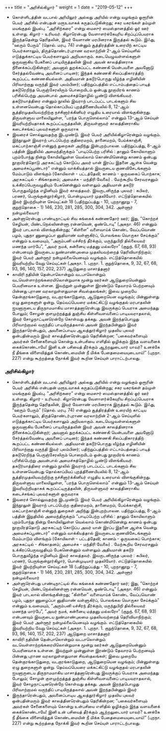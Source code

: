 ﻿+++
title = "அரிசில்கிழார்  "
weight = 1
date = "2019-05-12"
+++


- கொள்ளிடத்தின் வடபால் அரியிலூர் அல்லது அரியில் என்று வழங்கும் ஓரூரின் பெயர் அரிசில் என்பதன் மரூஉவாகக் கருதப்படுகின்றது; சகர யகரங்கள் தம்முள் மயங்குதல் இயல்பு. “அரிசிற்கரை” என்று மைஸுர் ஸமஸ்தானத்தில் ஓர் ஊர் உள்ளது. கிழார் - உரியவர். கிழாரென்பது வேளாளர்க்கேயுரிய சிறப்புப்பெயராக இருந்ததென்று தெரிதலின், இவர் வேளாண் மரபினராக இருத்தல் கூடும். இஃது, “ஊரும் பேரும்” (தொல். மரபு. 74)  என்னும் சூத்திரத்தின் உரையிற் காட்டிய பெயர்களாலும்,  திருத்தொண்டர்புராண வரலாற்றின் 2-ஆம் செய்யுளில் எடுத்துக்காட்டிய பெயர்களாலும் அறியலாகும். கடையெழுவள்ளல்களுள் ஒருவனாகிய பேகனைப் பாடியிருத்தலின் இவர் அவன் காலத்தினராக நினைக்கப்படுகின்றார்; அவனால் துறக்கப்பட்ட கண்ணகி யென்பவளை அவனோடு சேர்த்தல்வேண்டி அவனைப் பாடினர்; இந்தக் கண்ணகி  சிலப்பதிகாரத்திற் கூறப்பட்ட கண்ணகியல்லள். அதியமான் தகடூர்பொருது வீழ்ந்த எழினியின் பிரிவாற்றாது வருந்தி இவர் புலம்பினர்;  பதிற்றுப்பத்தில் எட்டாம்பத்தைப் பாடித் தகடூரெறிந்த பெருஞ்சேரலிரும் பொறையிடம் ஒன்பது நூறாயிரங் காணம் பரிசில்பெற்று அவன்பால் அமைச்சுத்தொழில் பூண்டு விளங்கியவர்.  தகடூர்யாத்திரை என்னும் நூலில் இவராற் பாடப்பட்ட பாடல்களும் சில உள்ளனவென்பது  தொல்காப்பியப் புறத்திணையியலில் 8, 12-ஆம் சூத்திரமுதலியவற்றிற்கு  நச்சினார்க்கினியர் எழுதிய உரையால் விளங்குகின்றது.  திருவள்ளுவ மாலையிலுள்ள, “பரந்த பொருளெல்லாம்” என்னும் 13-ஆம் செய்யுள் இவரியற்றியதாகக் கூறப்பட்டிருத்தலின், திருவள்ளுவர் காலத்தினராகிய கடைச்சங்கப் புலவர்களுள் ஒருவராக 
-  இவரைச் சொல்லுவதற்கு இடமுண்டு. இவர் பெயர் அரியில்கிழாரென்றும் வழங்கும். இந்நூலுள் இவராற் பாடப்பெற்ற குதிரைமறம், தானைமறம், பேய்க்காஞ்சி, மகட்பாற்காஞ்சி என்னுந் துறைகள் அறிந்து இன்புறற்பாலன.  பதிற்றுப்பத்து, 8-ஆம் பத்தின் இறுதியில் அமைந்திருக்கும் “பாடிப்பெற்ற பரிசில் : தானும் கோயிலாளும் புறம்போந்து நின்று கோயிலிலுள்ள வெல்லாம் கொண்மினென்று காணம் ஒன்பது நூறாயிரத்தொடு அரசுகட்டிற் கொடுப்ப அவர் யான் இரப்ப இதனை ஆள்க வென்று அமைச்சுப்பூண்டார்” என்னும் வாக்கியத்தால் இவருடைய குணவிசேடங்களும் மேம்பாடும் விளங்கும் (கோயிலாள் - பட்டத்தேவி; காணம் - ஒருவகைப் பொற்காசு; அரசுகட்டில் - சிங்காதனம்; அமைச்சு - மந்திரி வேலை) . மேற்கூறிய சேரவரசனும் உக்கிரப்பெருவழுதியும் பேகனென்னும் வள்ளலும் அதியமான் தகடூர் பொருதுவீழ்ந்த எழினியும் இவர் காலத்தவர். இவருடனிருந்த புலவர் : கபிலர், பரணர், பெருங்குன்றூர்கிழார், பொன்முடியார் முதலியோர். எட்டுத்தொகையில் இவர் இயற்றியுள்ள செய்யுட்கள் 18 (பதிற்றுப்பத்து - 10, புறநானூறு - 7, குறுந்தொகை - 1)  146, 230, 281, 285, 300, 304, 342.   அள்ளூர் நன்முல்லையார்
- அள்ளுரென்பது பாண்டிநாட்டில் சிவ கங்கைக் கண்ணதோர் ஊர்; இது, “கொற்றச் செழியன், பிண்டநெல்லினள்ளூ ரன்னவென், ஒண்டொடி” (அகநா. 46)  என்னும் இவர் பாடலால் விளங்குகின்றது; “கிள்ளை” வளைவாய்க் கொண்ட வேப்பவொண் பழம், புதுநா ணுழைப்பா னுதிமாண் வள்ளுகிர்ப், பொலங்கல வொருகா சேய்க்கும்” என்னும் உவமையும், “அரும்பனி யச்சிரந் தீர்க்கும், மருந்துபிறி தில்லையவர் மணந்த மார்பே”, “அவர் நமக், கன்னையு மத்தனு மல்லரோ” (குறுந். 67, 68, 93)  என்பனவும் இவருடைய நுண்மாண்புலமை முதலியவற்றைத் தெரிவியாநிற்கும்; இவர் பெயர் அள்ளூர் நன்முல்லையெனவும் வழங்கும். எட்டுத்தொகையில் இவரியற்றிய வேறு செய்யுட்கள் (அகநா. 1.  புறநா. 1.  குறுந்தொகை, 9, 32, 67, 68, 93, 96, 140, 157, 202, 237)   ஆடுதுறை மாசாத்தனார்
- காவிரி நதியின் தென்பாலொன்றும் வடபாலொன்றும் வடவெள்ளாற்றங்கரையிலொன்றுமாக மூன்று ஊர்கள் ஆடுதுறையென்னும் பெயரினவாக உள்ளன. இவற்றுள் முன்னுள்ள இரண்டும் தேவாரம் பெற்றனவும் பின்னது புராண வரலாறுள்ளதுமான சிவஸ்தலங்கள்; இவை முறையே தென்குரங்காடுதுறை, வடகுரங்காடுதுறை, ஆடுதுறையென வழங்கும்; பின்னுள்ளது ஏழு துறைகளுள் ஒன்று. தெய்வப்பெயரை மக்கட்கிட்டு வழங்குதல் மரபாதலின் ஐயனாருடைய திருநாமமாகிய மாசாத்தனாரென்பது இவருக்குப் பெயராக அமைந்தது போலும்; சோழன் குளமுற்றத்துத் துஞ்சிய கிள்ளிவளவனைப் பாடியவராதலால், இவர் சோழநாட்டினரென்றே கொள்வது தக்கது. அவன் இறந்தபொழுது பிரிவாற்றாமல் வருந்திப் பாடியிருத்தலால் அவன் இறந்தபின்னும் இவர்  
-  இருந்தாரென்பதும், அவனைப்பாடிய ஆலத்தூர்கிழார் முதலிய புலவர் ஒன்பதின்மரும் இவர் காலத்தினரென்பதும் தெரிகின்றன; “பகைவர்களையும் அவர்கள் சேனைகளையும் கொன்று உன்பசியை எளிதில் ஒழிக்கும் இந்த வளவனைக் கைக்கொண்டாயே! இனி உன் பசியைத் தீர்க்கும் ஆற்றலுடையார் யாவர்? உனக்கே நீ தீங்கை விளைவித்துக் கொண்டமையின் நீ மிக்க பேதைமையையுடையாய்!” (புறநா. 227)  என்று கூற்றத்தை நோக்கி இவர் கூறின செய்யுள் பாராட்டற்பாலது. 
  
### அரிசில்கிழார்  
- கொள்ளிடத்தின் வடபால் அரியிலூர் அல்லது அரியில் என்று வழங்கும் ஓரூரின் பெயர் அரிசில் என்பதன் மரூஉவாகக் கருதப்படுகின்றது; சகர யகரங்கள் தம்முள் மயங்குதல் இயல்பு. “அரிசிற்கரை” என்று மைஸுர் ஸமஸ்தானத்தில் ஓர் ஊர் உள்ளது. கிழார் - உரியவர். கிழாரென்பது வேளாளர்க்கேயுரிய சிறப்புப்பெயராக இருந்ததென்று தெரிதலின், இவர் வேளாண் மரபினராக இருத்தல் கூடும். இஃது, “ஊரும் பேரும்” (தொல். மரபு. 74)  என்னும் சூத்திரத்தின் உரையிற் காட்டிய பெயர்களாலும்,  திருத்தொண்டர்புராண வரலாற்றின் 2-ஆம் செய்யுளில் எடுத்துக்காட்டிய பெயர்களாலும் அறியலாகும். கடையெழுவள்ளல்களுள் ஒருவனாகிய பேகனைப் பாடியிருத்தலின் இவர் அவன் காலத்தினராக நினைக்கப்படுகின்றார்; அவனால் துறக்கப்பட்ட கண்ணகி யென்பவளை அவனோடு சேர்த்தல்வேண்டி அவனைப் பாடினர்; இந்தக் கண்ணகி  சிலப்பதிகாரத்திற் கூறப்பட்ட கண்ணகியல்லள். அதியமான் தகடூர்பொருது வீழ்ந்த எழினியின் பிரிவாற்றாது வருந்தி இவர் புலம்பினர்;  பதிற்றுப்பத்தில் எட்டாம்பத்தைப் பாடித் தகடூரெறிந்த பெருஞ்சேரலிரும் பொறையிடம் ஒன்பது நூறாயிரங் காணம் பரிசில்பெற்று அவன்பால் அமைச்சுத்தொழில் பூண்டு விளங்கியவர்.  தகடூர்யாத்திரை என்னும் நூலில் இவராற் பாடப்பட்ட பாடல்களும் சில உள்ளனவென்பது  தொல்காப்பியப் புறத்திணையியலில் 8, 12-ஆம் சூத்திரமுதலியவற்றிற்கு  நச்சினார்க்கினியர் எழுதிய உரையால் விளங்குகின்றது.  திருவள்ளுவ மாலையிலுள்ள, “பரந்த பொருளெல்லாம்” என்னும் 13-ஆம் செய்யுள் இவரியற்றியதாகக் கூறப்பட்டிருத்தலின், திருவள்ளுவர் காலத்தினராகிய கடைச்சங்கப் புலவர்களுள் ஒருவராக 
-  இவரைச் சொல்லுவதற்கு இடமுண்டு. இவர் பெயர் அரியில்கிழாரென்றும் வழங்கும். இந்நூலுள் இவராற் பாடப்பெற்ற குதிரைமறம், தானைமறம், பேய்க்காஞ்சி, மகட்பாற்காஞ்சி என்னுந் துறைகள் அறிந்து இன்புறற்பாலன.  பதிற்றுப்பத்து, 8-ஆம் பத்தின் இறுதியில் அமைந்திருக்கும் “பாடிப்பெற்ற பரிசில் : தானும் கோயிலாளும் புறம்போந்து நின்று கோயிலிலுள்ள வெல்லாம் கொண்மினென்று காணம் ஒன்பது நூறாயிரத்தொடு அரசுகட்டிற் கொடுப்ப அவர் யான் இரப்ப இதனை ஆள்க வென்று அமைச்சுப்பூண்டார்” என்னும் வாக்கியத்தால் இவருடைய குணவிசேடங்களும் மேம்பாடும் விளங்கும் (கோயிலாள் - பட்டத்தேவி; காணம் - ஒருவகைப் பொற்காசு; அரசுகட்டில் - சிங்காதனம்; அமைச்சு - மந்திரி வேலை) . மேற்கூறிய சேரவரசனும் உக்கிரப்பெருவழுதியும் பேகனென்னும் வள்ளலும் அதியமான் தகடூர் பொருதுவீழ்ந்த எழினியும் இவர் காலத்தவர். இவருடனிருந்த புலவர் : கபிலர், பரணர், பெருங்குன்றூர்கிழார், பொன்முடியார் முதலியோர். எட்டுத்தொகையில் இவர் இயற்றியுள்ள செய்யுட்கள் 18 (பதிற்றுப்பத்து - 10, புறநானூறு - 7, குறுந்தொகை - 1)  146, 230, 281, 285, 300, 304, 342.   அள்ளூர் நன்முல்லையார்
- அள்ளுரென்பது பாண்டிநாட்டில் சிவ கங்கைக் கண்ணதோர் ஊர்; இது, “கொற்றச் செழியன், பிண்டநெல்லினள்ளூ ரன்னவென், ஒண்டொடி” (அகநா. 46)  என்னும் இவர் பாடலால் விளங்குகின்றது; “கிள்ளை” வளைவாய்க் கொண்ட வேப்பவொண் பழம், புதுநா ணுழைப்பா னுதிமாண் வள்ளுகிர்ப், பொலங்கல வொருகா சேய்க்கும்” என்னும் உவமையும், “அரும்பனி யச்சிரந் தீர்க்கும், மருந்துபிறி தில்லையவர் மணந்த மார்பே”, “அவர் நமக், கன்னையு மத்தனு மல்லரோ” (குறுந். 67, 68, 93)  என்பனவும் இவருடைய நுண்மாண்புலமை முதலியவற்றைத் தெரிவியாநிற்கும்; இவர் பெயர் அள்ளூர் நன்முல்லையெனவும் வழங்கும். எட்டுத்தொகையில் இவரியற்றிய வேறு செய்யுட்கள் (அகநா. 1.  புறநா. 1.  குறுந்தொகை, 9, 32, 67, 68, 93, 96, 140, 157, 202, 237)   ஆடுதுறை மாசாத்தனார்
- காவிரி நதியின் தென்பாலொன்றும் வடபாலொன்றும் வடவெள்ளாற்றங்கரையிலொன்றுமாக மூன்று ஊர்கள் ஆடுதுறையென்னும் பெயரினவாக உள்ளன. இவற்றுள் முன்னுள்ள இரண்டும் தேவாரம் பெற்றனவும் பின்னது புராண வரலாறுள்ளதுமான சிவஸ்தலங்கள்; இவை முறையே தென்குரங்காடுதுறை, வடகுரங்காடுதுறை, ஆடுதுறையென வழங்கும்; பின்னுள்ளது ஏழு துறைகளுள் ஒன்று. தெய்வப்பெயரை மக்கட்கிட்டு வழங்குதல் மரபாதலின் ஐயனாருடைய திருநாமமாகிய மாசாத்தனாரென்பது இவருக்குப் பெயராக அமைந்தது போலும்; சோழன் குளமுற்றத்துத் துஞ்சிய கிள்ளிவளவனைப் பாடியவராதலால், இவர் சோழநாட்டினரென்றே கொள்வது தக்கது. அவன் இறந்தபொழுது பிரிவாற்றாமல் வருந்திப் பாடியிருத்தலால் அவன் இறந்தபின்னும் இவர்  
-  இருந்தாரென்பதும், அவனைப்பாடிய ஆலத்தூர்கிழார் முதலிய புலவர் ஒன்பதின்மரும் இவர் காலத்தினரென்பதும் தெரிகின்றன; “பகைவர்களையும் அவர்கள் சேனைகளையும் கொன்று உன்பசியை எளிதில் ஒழிக்கும் இந்த வளவனைக் கைக்கொண்டாயே! இனி உன் பசியைத் தீர்க்கும் ஆற்றலுடையார் யாவர்? உனக்கே நீ தீங்கை விளைவித்துக் கொண்டமையின் நீ மிக்க பேதைமையையுடையாய்!” (புறநா. 227)  என்று கூற்றத்தை நோக்கி இவர் கூறின செய்யுள் பாராட்டற்பாலது. 
